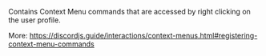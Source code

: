 Contains Context Menu commands that are accessed by right clicking on the user profile.

More: https://discordjs.guide/interactions/context-menus.html#registering-context-menu-commands
